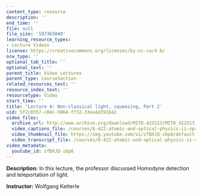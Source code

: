 ```yaml
---
content_type: resource
description: ''
end_time: ''
file: null
file_size: '197363049'
learning_resource_types:
- Lecture Videos
license: https://creativecommons.org/licenses/by-nc-sa/4.0/
ocw_type: ''
optional_tab_title: ''
optional_text: ''
parent_title: Video Lectures
parent_type: CourseSection
related_resources_text: ''
resource_index_text: ''
resourcetype: Video
start_time: ''
title: 'Lecture 4: Non-classical light, squeezing, Part 2'
uid: 5f2c0357-c84c-5064-ff32-33ea4d391b42
video_files:
  archive_url: http://www.archive.org/download/MIT8.422S13/MIT8_422S13_lec04-2_300k.mp4
  video_captions_file: /courses/8-422-atomic-and-optical-physics-ii-spring-2013/039b4c6e2f5b5ec9916b3fc0ad5c257e_zfBXJQ-i6p8.vtt
  video_thumbnail_file: https://img.youtube.com/vi/zfBXJQ-i6p8/default.jpg
  video_transcript_file: /courses/8-422-atomic-and-optical-physics-ii-spring-2013/cccade15b424fa1503783f92e4ad1f71_zfBXJQ-i6p8.pdf
video_metadata:
  youtube_id: zfBXJQ-i6p8
---
```


**Description:** In this lecture, the professor discussed Homodyne detection and teleportation of light.

**Instructor:** Wolfgang Ketterle

